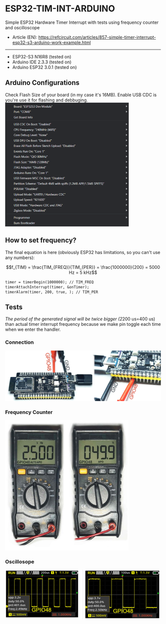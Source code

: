 # ESP32-TIM-INT-ARDUINO
 Simple ESP32 Hardware Timer Interrupt with tests using frequency counter and oscilloscope
* Article (EN): https://refcircuit.com/articles/857-simple-timer-interrupt-esp32-s3-arduino-work-example.html
___
* ESP32-S3 N16R8 (tested on)
* Arduino IDE 2.3.3 (tested on)
* Arduino ESP32 3.0.1 (tested on)
 ## Arduino Configurations
  Check Flash Size of your board (in my case it's 16MB).
  Enable USB CDC is you're use it for flashing and debbuging.
   [<img src="IMG/esp32_ard_configs_16mb.png" width="400"/>](IMG/esp32_ard_configs_16mb.png)
 ## How to set frequency?
 The final equation is here (obviously ESP32 has limitations, so you can't use any numbers):

 $$f_{TIM} = \frac{TIM_{FREQ}}{TIM_{PER}} = \frac{1000000}{200} = 5000 Hz = 5 kHz$$

    timer = timerBegin(1000000); // TIM_FREQ
    timerAttachInterrupt(timer, &onTimer);
    timerAlarm(timer, 200, true, ); // TIM_PER
 ## Tests
 *The period of the generated signal will be twice bigger (2*200 us=400 us) than actual timer interrupt frequency because we make pin toggle each time when we enter the handler.
 ### Connection
   [<img src="IMG/clamps_connection.jpg" width="600"/>](IMG/clamps_connection.jpg)
 ### Frequency Counter
   [<img src="IMG/mult_counter.jpg" width="400"/>](IMG/mult_counter.jpg)
 ### Oscillosope
   [<img src="IMG/port_scope.jpg" width="600"/>](IMG/port_scope.jpg)
